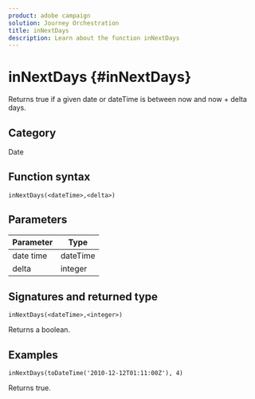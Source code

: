 ```yaml
---
product: adobe campaign
solution: Journey Orchestration
title: inNextDays
description: Learn about the function inNextDays
---
```


# inNextDays {#inNextDays}

Returns true if a given date or dateTime is between now and now + delta days.

## Category

Date

## Function syntax

`inNextDays(<dateTime>,<delta>)`

## Parameters

| Parameter | Type             |
|-----------|------------------|
| date time | dateTime    |
| delta   | integer     |

## Signatures and returned type

`inNextDays(<dateTime>,<integer>)`

Returns a boolean.

## Examples

`inNextDays(toDateTime('2010-12-12T01:11:00Z'), 4)`

Returns true.

